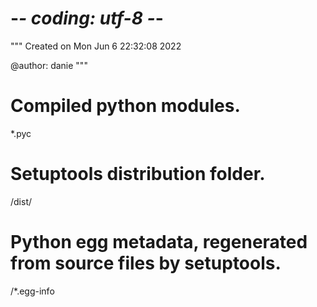 # -*- coding: utf-8 -*-
"""
Created on Mon Jun  6 22:32:08 2022

@author: danie
"""

# Compiled python modules.
*.pyc

# Setuptools distribution folder.
/dist/

# Python egg metadata, regenerated from source files by setuptools.
/*.egg-info